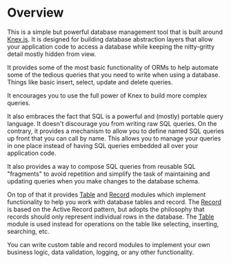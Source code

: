 # Overview

This is a simple but powerful database management tool that
is built around [Knex.js](https://knexjs.org/).  It is
designed for building database abstraction layers that allow
your application code to access a database while keeping the
nitty-gritty detail mostly hidden from view.

It provides some of the most basic functionality of ORMs to
help automate some of the tedious queries that you need to
write when using a database.  Things like basic insert, select,
update and delete queries.

It encourages you to use the full power of Knex to build more
complex queries.

It also embraces the fact that SQL is a powerful and (mostly)
portable query language.  It doesn't discourage you from writing
raw SQL queries.  On the contrary, it provides a mechanism to allow
you to define named SQL queries up front that you can call by
name.  This allows you to manage your queries in one place instead
of having SQL queries embedded all over your application code.

It also provides a way to compose SQL queries from
reusable SQL "fragments" to avoid repetition and simplify the
task of maintaining and updating queries when you make changes
to the database schema.

On top of that it provides [Table](manual/table.html) and
[Record](manual/record.html) modules which implement functionality
to help you work with database tables and record.  The
[Record](manual/record.html) is based on the Active Record pattern,
but adopts the philosophy that records should only represent
individual rows in the database.  The [Table](manual/table.html)
module is used instead for operations on the table like selecting,
inserting, searching, etc.

You can write custom table and record modules to implement your
own business logic, data validation, logging, or any other
functionality.